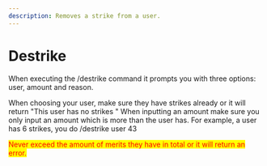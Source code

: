 ```yaml
---
description: Removes a strike from a user.
---
```


# Destrike

When executing the /destrike command it prompts you with three options: user, amount and reason.

When choosing your user, make sure they have strikes already or it will return "This user has no strikes " When inputting an amount make sure you only input an amount which is more than the user has. For example, a user has 6 strikes, you do /destrike user 43&#x20;

<mark style="color:red;">Never exceed the amount of merits they have in total or it will return an error.</mark>
